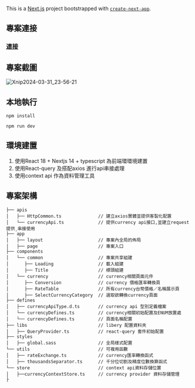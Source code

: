 This is a [Next.js](https://nextjs.org/) project bootstrapped with [`create-next-app`](https://github.com/vercel/next.js/tree/canary/packages/create-next-app).

## 專案連接

### [連接]([https://bito-calculator-app-k8rk.vercel.app/](https://bito-calculator-app-k8rk-git-dev-jacky20000326s-projects.vercel.app/))

## 專案截圖

![Xnip2024-03-31_23-56-21](https://github.com/Jacky20000326/Bito-calculator-app/assets/80142839/f2b5800a-f355-4d28-9f3c-3f4febeda3bc)

## 本地執行

```
npm install

npm run dev

```

## 環境建置

1. 使用React 18 + Nextjs 14 + typescript 為前端環環境建置
2. 使用React-query 及搭配axios 進行api串接處理
3. 使用context api 作為資料管理工具

## 專案架構

```
├── apis
│   ├── HttpCommon.ts              // 建立axios實體並提供客製化配置
│   └── currencyApi.ts             // 提供currency api接口,並建立request提供¸串接使用
├── app
│   ├── layout                     // 專案內全局的佈局
│   ├── page                       // 專案入口
├── components                  
│   └── common                     // 專案共享組建
│      ├── Loading                 // 載入組建
│      ├── Title                   // 標頭組建
│   └── currency                   // currency相關頁面元件
│      ├── Conversion              // currency 價格匯率轉換頁
│      ├── RateTable               // 所有currency台幣價格／名稱展示頁
│      ├── SelectCurrencyCategory  // 選取欲轉換currency頁面
├── defines
│   ├── currencyApiType.d.ts       // currency api 型別定義檔案
│   └── currencyDefines.ts         // currency相關初始配置及ENUM放置處
│   └── currencyDefines.ts         // 頁面名稱配置
├── libs                           // libery 配置資料夾
│   ├── QueryProvider.ts           // react-query 套件初始配置
├── styles                        
│   ├── global.sass                // 全局樣式配置
└── utils                          // 可複用函數
│   ├── rateExchange.ts            // currency匯率轉換函式   
│   ├── thousandsSeparator.ts      // 千分位切割及精度位數換算函式
└── store                          // context api資料存儲位置
│   ├──currencyContextStore.ts     // currency provider 資料存儲管理
├

```
